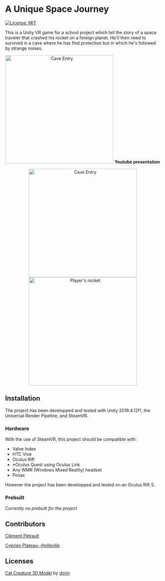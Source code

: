 # A Unique Space Journey

[![License: MIT](https://img.shields.io/badge/License-MIT-yellow.svg)](https://opensource.org/licenses/MIT)

This is a Unity VR game for a school project which tell the story of a space traveler that crashed his rocket on a foreign planet. He'll then need to survived in a cave where he has find protection but in which he's followed by strange noises.

<p align="center">
  <a href="https://www.youtube.com/watch?v=_ASvNGurleg"><img src="https://img.youtube.com/vi/_ASvNGurleg/0.jpg" alt="Cave Entry" width="350"/></a>
  <b>Youtube presentation</b>
</p>

<p align="center">
<img src="https://github.com/PlathC/AUniqueSpaceJourney/blob/main/readme_image/cave_entry.png" alt="Cave Entry" width="350"/><img src="https://github.com/PlathC/AUniqueSpaceJourney/blob/main/readme_image/rocket.png" alt="Player's rocket" width="350"/>
</p>

## Installation

The project has been developped and tested with Unity 2019.4.12f1, the Universal Render Pipeline, and SteamVR.

### Hardware

With the use of SteamVR, this project should be compatible with :

- Valve Index
- HTC Vive
- Oculus Rift
- *Oculus Quest using Oculus Link
- Any WMR (Windows Mixed Reality) headset
- Pimax

However the project has been developped and tested on an Oculus Rift S.

### Prebuilt 

*Currently no prebuilt for the project*

## Contributors

[Clément Pétrault](https://github.com/fatalkiller)

[Cyprien Plateau--Holleville](https://github.com/PlathC)

## Licenses

[Cat Creature 3D Model](https://sketchfab.com/3d-models/cat-creature-b475f985a90640648746a8e5371f0505) by [dorin](https://sketchfab.com/dorin)
